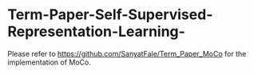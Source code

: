 # Term-Paper-Self-Supervised-Representation-Learning-

Please refer to https://github.com/SanyatFale/Term_Paper_MoCo for the implementation of MoCo.
